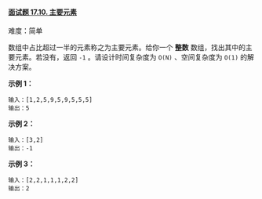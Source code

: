 #### [面试题 17.10. 主要元素](https://leetcode.cn/problems/find-majority-element-lcci/)

难度：简单

数组中占比超过一半的元素称之为主要元素。给你一个 **整数** 数组，找出其中的主要元素。若没有，返回 `-1` 。请设计时间复杂度为 `O(N)` 、空间复杂度为 `O(1)` 的解决方案。

**示例 1：**

```
输入：[1,2,5,9,5,9,5,5,5]
输出：5
```

**示例 2：**

```
输入：[3,2]
输出：-1
```

**示例 3：**

```
输入：[2,2,1,1,1,2,2]
输出：2
```

